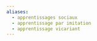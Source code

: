 ```yaml
---
aliases:
  - apprentissages sociaux
  - apprentissage par imitation
  - apprentissage vicariant
---
```

